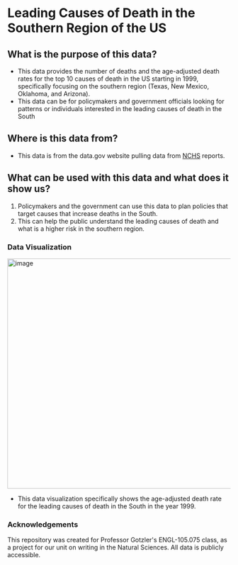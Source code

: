# Leading Causes of Death in the Southern Region of the US


## What is the purpose of this data?
* This data provides the number of deaths and the age-adjusted death rates for the top 10 causes of death in the US starting in 1999, specifically focusing on the southern region (Texas, New Mexico, Oklahoma, and Arizona).
* This data can be for policymakers and government officials looking for patterns or individuals interested in the leading causes of death in the South

## Where is this data from?
* This data is from the data.gov website pulling data from [NCHS](https://catalog.data.gov/dataset/nchs-leading-causes-of-death-united-states) reports. 

## What can be used with this data and what does it show us?

1. Policymakers and the government can use this data to plan policies that target causes that increase deaths in the South. 
2. This can help the public understand the leading causes of death and what is a higher risk in the southern region. 

### Data Visualization
<img width="520" alt="image" src="https://github.com/user-attachments/assets/f932405c-3cd2-49d4-a67c-a915f0bc437a">

* This data visualization specifically shows the age-adjusted death rate for the leading causes of death in the South in the year 1999.


### Acknowledgements
This repository was created for Professor Gotzler's ENGL-105.075 class, as a project for our unit on writing in the Natural Sciences. All data is publicly accessible.


